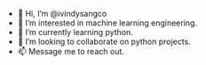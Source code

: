 - 👋 Hi, I’m @ivindysangco
- 👀 I’m interested in machine learning engineering.
- 🌱 I’m currently learning python.
- 💞️ I’m looking to collaborate on python projects.
- 📫 Message me to reach out.

<!---
ivindysangco/ivindysangco is a ✨ special ✨ repository because its `README.md` (this file) appears on your GitHub profile.
You can click the Preview link to take a look at your changes.
--->
